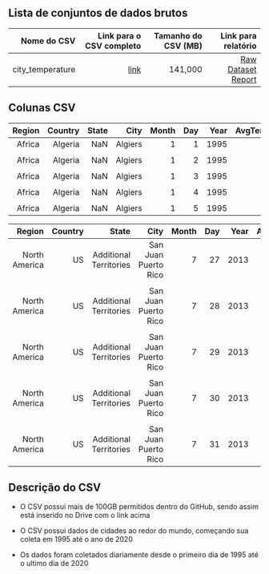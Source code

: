 ## Lista de conjuntos de dados brutos


| Nome do CSV | Link para o CSV completo   | Tamanho do CSV (MB)  | Link para relatório |
| ---:| ---: | ---: | ---: |
| city_temperature| [link](https://drive.google.com/drive/folders/1Am0Qv2j1MrKyjwroYFFOR5yQ2zl6607x?usp=sharing) | 141,000 | [Raw Dataset Report](https://drive.google.com/drive/folders/1Am0Qv2j1MrKyjwroYFFOR5yQ2zl6607x?usp=sharing)|

## Colunas CSV 

| Region | Country | State | City | Month | Day | Year | AvgTemperature |
| ---:| ---: | ---: | ---: | ---:| ---: | ---: | ---: |
| Africa | Algeria | NaN | Algiers | 1 | 1 | 1995 | 64.2 |
| | | | | | | |  |
| Africa | Algeria | NaN | Algiers | 1 | 2 | 1995 | 49.4 |
| | | | | | | |  |
| Africa | Algeria | NaN | Algiers | 1 | 3 | 1995 | 48.8 |
| | | | | | | |  |
| Africa | Algeria | NaN | Algiers | 1 | 4 | 1995 | 46.4 |
| | | | | | | |  |
| Africa | Algeria | NaN | Algiers | 1 | 5 | 1995 | 47.9 |

| Region | Country | State | City | Month | Day | Year | AvgTemperature |
| ---:| ---: | ---: | ---: | ---:| ---: | ---: | ---: |
| North America	 | US | Additional Territories | San Juan Puerto Rico | 7 | 27 | 2013 | 82.4 |
| | | | | | | |  |
| North America	 | US | Additional Territories | San Juan Puerto Rico | 7 | 28 | 2013 | 81.6 |
| | | | | | | |  |
| North America	 | US | Additional Territories | San Juan Puerto Rico | 7 | 29 | 2013 | 84.2 |
| | | | | | | |  |
| North America	 | US | Additional Territories | San Juan Puerto Rico | 7 | 30 | 2013 | 83.8 |
| | | | | | | |  |
| North America	 | US | Additional Territories | San Juan Puerto Rico | 7 | 31 | 2013 | 83.6 |


## Descrição do CSV 
- O CSV possui mais de 100GB permitidos dentro do GitHub, sendo assim está inserido no Drive com o link acima

- O CSV possui dados de cidades ao redor do mundo, começando sua coleta em 1995 até o ano de 2020

- Os dados foram coletados diariamente desde o primeiro dia de 1995 até o ultimo dia de 2020
